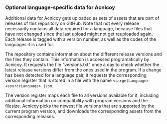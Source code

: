 ### Optional language-specific data for Acnicoy

Additional data for Acnicoy gets uploaded as sets of assets that are part of
releases of this repository on GitHub. Note that not every release necessarily
contains all data required for a language, because files that have not changed
since the last upload might not get reuploaded again. Each release is tagged
with a version number, as well as the codes of the languages it is used for.

The repository contains information about the different release versions and the
files they contain. This information is accessed programatically by Acnicoy.
It requests the file "versions.txt" once a day to check whether the latest
release versions differ from the ones used in the program. If a change has been
detected for a language pair, it requests the corresponding version register
that is stored in a file with the name `<targetLanguage>-<sourceLanguage>.json`.

The version register maps each file to all versions available for it, including
additional information on compatibility with program versions and the filesize.
Acnicoy picks the newest file versions that are supported by the current program
version, and downloads the corresponding assets from the corresponding releases.
